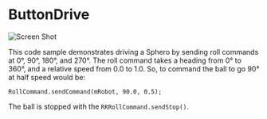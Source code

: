 # ButtonDrive

![Screen Shot](https://github.com/orbotix/Sphero-Android-SDK/raw/master/samples/ButtonDrive/assets/image001.png)

This code sample demonstrates driving a Sphero by sending roll commands at 0°, 90°, 180°, and 270°. The roll command 
takes a heading from 0° to 360°, and a relative speed from 0.0 to 1.0. So, to command the ball to go 90° at half speed would be:

    RollCommand.sendCommand(mRobot, 90.0, 0.5);

The ball is stopped with the `RKRollCommand.sendStop()`.

